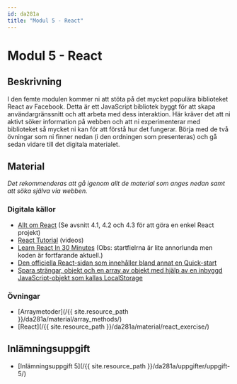 ```yaml
---
id: da281a
title: "Modul 5 - React"
---
```


# Modul 5 - React

## Beskrivning

I den femte modulen kommer ni att stöta på det mycket populära biblioteket React av Facebook. Detta är ett JavaScript bibliotek byggt för att skapa användargränssnitt och att arbeta med dess interaktion. Här kräver det att ni aktivt söker information på webben och att ni experimenterar med biblioteket så mycket ni kan för att förstå hur det fungerar. Börja med de två övningar som ni finner nedan (i den ordningen som presenteras) och gå sedan vidare till det digitala materialet. 

## Material

_Det rekommenderas att gå igenom allt de material som anges nedan samt att söka själva via webben._

### Digitala källor

* [Allt om React](https://coenraets.org/react-js-tutorial-example/) (Se avsnitt 4.1, 4.2 och 4.3 för att göra en enkel React projekt)
* [React Tutorial](https://www.youtube.com/watch?v=jc9_Bqzy2YQ) (videos)
* [Learn React In 30 Minutes](https://www.youtube.com/watch?v=hQAHSlTtcmY)
(Obs: startfielrna är lite annorlunda men koden är fortfarande aktuell.)
* [Den officiella React-sidan som innehåller bland annat en Quick-start](https://react.dev/learn)
* [Spara strängar, objekt och en array av objekt med hjälp av en inbyggd JavaScript-objekt som kallas LocalStorage](https://www.w3schools.com/jsref/prop_win_localstorage.asp)

### Övningar

* [Arraymetoder](/{{ site.resource_path }}/da281a/material/array_methods/)
* [React](/{{ site.resource_path }}/da281a/material/react_exercise/)

## Inlämningsuppgift

* [Inlämningsuppgift 5](/{{ site.resource_path }}/da281a/uppgifter/uppgift-5/)
